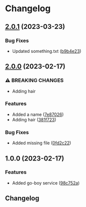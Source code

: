 # Changelog

## [2.0.1](https://github.com/Danwakeem/github-actions-test/compare/go-boy-v2.0.0...go-boy-v2.0.1) (2023-03-23)


### Bug Fixes

* Updated something.txt ([b9b4e23](https://github.com/Danwakeem/github-actions-test/commit/b9b4e23926e31469f2284e4bb2ae42a1f5ff1349))

## [2.0.0](https://github.com/Danwakeem/github-actions-test/compare/go-boy-v1.0.0...go-boy-v2.0.0) (2023-02-17)


### ⚠ BREAKING CHANGES

* Adding hair

### Features

* Added a name ([7e87026](https://github.com/Danwakeem/github-actions-test/commit/7e870262d5a79532dd9146ed0f8b7439be01462b))
* Adding hair ([381f723](https://github.com/Danwakeem/github-actions-test/commit/381f72305d0ad49bbcc092cc4b9b0c6e13ed6a57))


### Bug Fixes

* Added missing file ([0fd2c22](https://github.com/Danwakeem/github-actions-test/commit/0fd2c22e85140b583c20dc7ad7b38391486ba85d))

## 1.0.0 (2023-02-17)


### Features

* Added go-boy service ([98c752a](https://github.com/Danwakeem/github-actions-test/commit/98c752a48d047944ab86625405fa5ee3197b32e4))

## Changelog
